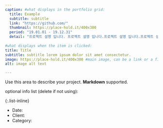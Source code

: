 ```yaml
---
caption: #what displays in the portfolio grid:
  title: Example
  subtitle: subtitle
  link: "https://github.com/"
  thumbnail: https://place-hold.it/400x300
  period: "19.01.01 - 19.12.31"
  detail: "프로젝트 설명 입니다. 프로젝트 설명 입니다.프로젝트 설명 입니다.프로젝트 설명 입니다.프로젝트 설명 입니다."
  
#what displays when the item is clicked:
title: Title
subtitle: subtitle lorem ipsum dolor sit amet consectetur.
image: https://place-hold.it/400x300 #main image, can be a link or a file in assets/img/portfolio
alt: image alt text

---
```

Use this area to describe your project. **Markdown** supported.

optional info list (delete if not using):

{:.list-inline} 
- Date: 
- Client: 
- Category: 


